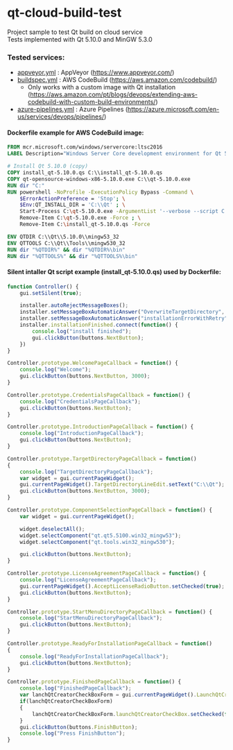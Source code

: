 # qt-cloud-build-test

Project sample to test Qt build on cloud service\
Tests implemented with Qt 5.10.0 and MinGW 5.3.0

### Tested services:
* [appveyor.yml](appveyor.yml) : AppVeyor (https://www.appveyor.com/)
* [buildspec.yml](buildspec.yml) : AWS CodeBuild (https://aws.amazon.com/codebuild/)
  * Only works with a custom image with Qt installation (https://aws.amazon.com/pt/blogs/devops/extending-aws-codebuild-with-custom-build-environments/)
* [azure-pipelines.yml](azure-pipelines.yml) : Azure Pipelines (https://azure.microsoft.com/en-us/services/devops/pipelines/)

#### Dockerfile example for AWS CodeBuild image:
```Dockerfile
FROM mcr.microsoft.com/windows/servercore:ltsc2016
LABEL Description="Windows Server Core development environment for Qt 5.10.0"

# Install Qt 5.10.0 (copy)
COPY install_qt-5.10.0.qs C:\\install_qt-5.10.0.qs
COPY qt-opensource-windows-x86-5.10.0.exe C:\\qt-5.10.0.exe
RUN dir "C:"
RUN powershell -NoProfile -ExecutionPolicy Bypass -Command \
    $ErrorActionPreference = 'Stop'; \
    $Env:QT_INSTALL_DIR = 'C:\\Qt' ; \
    Start-Process C:\qt-5.10.0.exe -ArgumentList '--verbose --script C:\\install_qt-5.10.0.qs' -NoNewWindow -Wait ; \
    Remove-Item C:\qt-5.10.0.exe -Force ; \
    Remove-Item C:\install_qt-5.10.0.qs -Force

ENV QTDIR C:\\Qt\\5.10.0\\mingw53_32
ENV QTTOOLS C:\\Qt\\Tools\\mingw530_32
RUN dir "%QTDIR%" && dir "%QTDIR%\bin"
RUN dir "%QTTOOLS%" && dir "%QTTOOLS%\bin"
```

#### Silent intaller Qt script example (install_qt-5.10.0.qs) used by Dockerfile:
```Javascript
function Controller() {
	gui.setSilent(true);

    installer.autoRejectMessageBoxes();
    installer.setMessageBoxAutomaticAnswer("OverwriteTargetDirectory", QMessageBox.Yes);
    installer.setMessageBoxAutomaticAnswer("installationErrorWithRetry", QMessageBox.Ignore);
    installer.installationFinished.connect(function() {
        console.log("install finished");
        gui.clickButton(buttons.NextButton);
    })
}

Controller.prototype.WelcomePageCallback = function() {
    console.log("Welcome");
    gui.clickButton(buttons.NextButton, 3000);
}

Controller.prototype.CredentialsPageCallback = function() {
    console.log("CredentialsPageCallback");
    gui.clickButton(buttons.NextButton);
}

Controller.prototype.IntroductionPageCallback = function() {
    console.log("IntroductionPageCallback");
    gui.clickButton(buttons.NextButton);
}

Controller.prototype.TargetDirectoryPageCallback = function()
{
    console.log("TargetDirectoryPageCallback");
    var widget = gui.currentPageWidget();
    gui.currentPageWidget().TargetDirectoryLineEdit.setText("C:\\Qt");
    gui.clickButton(buttons.NextButton, 3000);
}

Controller.prototype.ComponentSelectionPageCallback = function() {
    var widget = gui.currentPageWidget();

    widget.deselectAll();
    widget.selectComponent("qt.qt5.5100.win32_mingw53");
	widget.selectComponent("qt.tools.win32_mingw530");

    gui.clickButton(buttons.NextButton);
}

Controller.prototype.LicenseAgreementPageCallback = function() {
    console.log("LicenseAgreementPageCallback");
    gui.currentPageWidget().AcceptLicenseRadioButton.setChecked(true);
    gui.clickButton(buttons.NextButton);
}

Controller.prototype.StartMenuDirectoryPageCallback = function() {
    console.log("StartMenuDirectoryPageCallback");
    gui.clickButton(buttons.NextButton);
}

Controller.prototype.ReadyForInstallationPageCallback = function()
{
    console.log("ReadyForInstallationPageCallback");
    gui.clickButton(buttons.NextButton);
}

Controller.prototype.FinishedPageCallback = function() {
    console.log("FinishedPageCallback");
    var lanchQtCreatorCheckBoxForm = gui.currentPageWidget().LaunchQtCreatorCheckBoxForm;
    if(lanchQtCreatorCheckBoxForm)
    {
        lanchQtCreatorCheckBoxForm.launchQtCreatorCheckBox.setChecked(false);
    }
    gui.clickButton(buttons.FinishButton);
    console.log("Press FinishButton");
}
```
